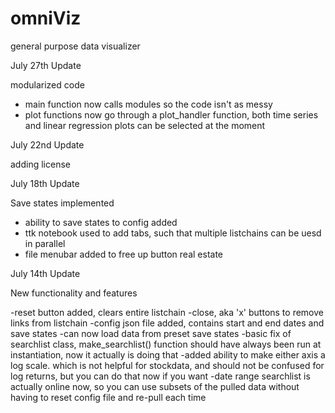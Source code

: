 # omniViz
general purpose data visualizer 

July 27th Update

modularized code

- main function now calls modules so the code isn't as messy
- plot functions now go through a plot_handler function, both time series and linear regression plots can be selected at the moment

July 22nd Update

adding license

July 18th Update

Save states implemented

- ability to save states to config added
- ttk notebook used to add tabs, such that multiple listchains can be uesd in parallel
- file menubar added to free up button real estate

July 14th Update

New functionality and features

-reset button added, clears entire listchain
-close, aka 'x' buttons to remove links from listchain
-config json file added, contains start and end dates and save states
-can now load data from preset save states
-basic fix of searchlist class, make_searchlist() function should have always been run at instantiation, now it actually is doing that
-added ability to make either axis a log scale. which is not helpful for stockdata, and should not be confused for log returns, but you can do that now if you want
-date range searchlist is actually online now, so you can use subsets of the pulled data without having to reset config file and re-pull each time